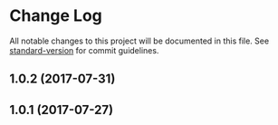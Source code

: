 # Change Log

All notable changes to this project will be documented in this file. See [standard-version](https://github.com/conventional-changelog/standard-version) for commit guidelines.

<a name="1.0.2"></a>
## 1.0.2 (2017-07-31)



<a name="1.0.1"></a>
## 1.0.1 (2017-07-27)
